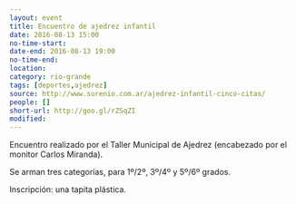 ```yaml
---
layout: event 
title: Encuentro de ajedrez infantil
date: 2016-08-13 15:00
no-time-start: 
date-end: 2016-08-13 19:00
no-time-end: 
location: 
category: rio-grande
tags: [deportes,ajedrez]
source: http://www.surenio.com.ar/ajedrez-infantil-cinco-citas/
people: []
short-url: http://goo.gl/rZSqZI
modified: 
---
```


Encuentro realizado por el Taller Municipal de Ajedrez (encabezado por el monitor Carlos Miranda).

Se arman tres categorías, para 1º/2º, 3º/4º y 5º/6º grados. 

Inscripción: una tapita plástica.


